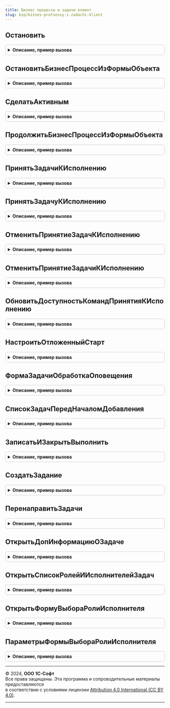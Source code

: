 ```yaml
---
title: Бизнес процессы и задачи клиент
slug: bsp/biznes-protsessy-i-zadachi-klient
---
```



## Остановить
<details style="margin: 1em 0; padding: 0.5em; border: 1px solid #ccc; border-radius: 6px;">

<summary style="font-weight: bold; cursor: pointer;">Описание, пример вызова</summary>

```bsl

// Отмечает указанные бизнес-процессы как остановленные.
//
// Параметры:
//  ПараметрКоманды  - Массив из ОпределяемыйТип.БизнесПроцесс
//                   - ОпределяемыйТип.БизнесПроцесс
//
Процедура Остановить(Знач ПараметрКоманды) Экспорт
```

Пример вызова
```bsl
БизнесПроцессыИЗадачиКлиент.Остановить(ПараметрКоманды) 
```
</details>

## ОстановитьБизнесПроцессИзФормыОбъекта
<details style="margin: 1em 0; padding: 0.5em; border: 1px solid #ccc; border-radius: 6px;">

<summary style="font-weight: bold; cursor: pointer;">Описание, пример вызова</summary>

```bsl

// Отмечает указанный бизнес-процесс как остановленный.
//  Предназначена для вызова из формы бизнес-процесса.
//
// Параметры:
//  Форма - ФормаКлиентскогоПриложения
//        - РасширениеУправляемойФормыДляОбъектов - форма бизнес-процесса, где:
//   * Объект - ОпределяемыйТип.БизнесПроцессОбъект - бизнес-процесс.
//
Процедура ОстановитьБизнесПроцессИзФормыОбъекта(Форма) Экспорт
```

Пример вызова
```bsl
БизнесПроцессыИЗадачиКлиент.ОстановитьБизнесПроцессИзФормыОбъекта(Форма) 
```
</details>

## СделатьАктивным
<details style="margin: 1em 0; padding: 0.5em; border: 1px solid #ccc; border-radius: 6px;">

<summary style="font-weight: bold; cursor: pointer;">Описание, пример вызова</summary>

```bsl

// Отмечает указанные бизнес-процессы как активные.
//
// Параметры:
//  ПараметрКоманды - Массив из ОпределяемыйТип.БизнесПроцесс
//                  - СтрокаГруппировкиДинамическогоСписка
//                  - ОпределяемыйТип.БизнесПроцесс - бизнес процесс.
//
Процедура СделатьАктивным(Знач ПараметрКоманды) Экспорт
```

Пример вызова
```bsl
БизнесПроцессыИЗадачиКлиент.СделатьАктивным(ПараметрКоманды) 
```
</details>

## ПродолжитьБизнесПроцессИзФормыОбъекта
<details style="margin: 1em 0; padding: 0.5em; border: 1px solid #ccc; border-radius: 6px;">

<summary style="font-weight: bold; cursor: pointer;">Описание, пример вызова</summary>

```bsl

// Отмечает указанный бизнес-процесс как активный.
// Предназначена для вызова из формы бизнес-процесса.
//
// Параметры:
//  Форма - ФормаКлиентскогоПриложения
//        - РасширениеУправляемойФормыДляОбъектов - форма бизнес-процесса, где:
//   * Объект - ОпределяемыйТип.БизнесПроцессОбъект - бизнес-процесс.
//
Процедура ПродолжитьБизнесПроцессИзФормыОбъекта(Форма) Экспорт
```

Пример вызова
```bsl
БизнесПроцессыИЗадачиКлиент.ПродолжитьБизнесПроцессИзФормыОбъекта(Форма) 
```
</details>

## ПринятьЗадачиКИсполнению
<details style="margin: 1em 0; padding: 0.5em; border: 1px solid #ccc; border-radius: 6px;">

<summary style="font-weight: bold; cursor: pointer;">Описание, пример вызова</summary>

```bsl

// Отмечает указанные задачи как принятые к исполнению.
//
// Параметры:
//  МассивЗадач - Массив из ЗадачаСсылка.ЗадачаИсполнителя
//
Процедура ПринятьЗадачиКИсполнению(Знач МассивЗадач) Экспорт
```

Пример вызова
```bsl
БизнесПроцессыИЗадачиКлиент.ПринятьЗадачиКИсполнению(МассивЗадач) 
```
</details>

## ПринятьЗадачуКИсполнению
<details style="margin: 1em 0; padding: 0.5em; border: 1px solid #ccc; border-radius: 6px;">

<summary style="font-weight: bold; cursor: pointer;">Описание, пример вызова</summary>

```bsl

// Отмечает указанную задачу как принятую к исполнению.
//
// Параметры:
//  Форма               - ФормаКлиентскогоПриложения
//                      - РасширениеУправляемойФормыДляОбъектов - форма задачи, где:
//   * Объект - ЗадачаОбъект - задача.
//  ТекущийПользователь - СправочникСсылка.ВнешниеПользователи
//                      - СправочникСсылка.Пользователи - ссылка на текущего
//                                                        пользователя приложения.
//
Процедура ПринятьЗадачуКИсполнению(Форма, ТекущийПользователь) Экспорт
```

Пример вызова
```bsl
БизнесПроцессыИЗадачиКлиент.ПринятьЗадачуКИсполнению(Форма, ТекущийПользователь) 
```
</details>

## ОтменитьПринятиеЗадачКИсполнению
<details style="margin: 1em 0; padding: 0.5em; border: 1px solid #ccc; border-radius: 6px;">

<summary style="font-weight: bold; cursor: pointer;">Описание, пример вызова</summary>

```bsl

// Отмечает указанные задачи как не принятые к исполнению.
//
// Параметры:
//  МассивЗадач - Массив из ЗадачаСсылка.ЗадачаИсполнителя
//
Процедура ОтменитьПринятиеЗадачКИсполнению(Знач МассивЗадач) Экспорт
```

Пример вызова
```bsl
БизнесПроцессыИЗадачиКлиент.ОтменитьПринятиеЗадачКИсполнению(МассивЗадач) 
```
</details>

## ОтменитьПринятиеЗадачиКИсполнению
<details style="margin: 1em 0; padding: 0.5em; border: 1px solid #ccc; border-radius: 6px;">

<summary style="font-weight: bold; cursor: pointer;">Описание, пример вызова</summary>

```bsl

// Отмечает указанную задачу как не принятую к исполнению.
//
// Параметры:
//  Форма - ФормаКлиентскогоПриложения
//        - РасширениеУправляемойФормыДляОбъектов - форма задачи, где:
//   * Объект - ЗадачаОбъект - задача.
//
Процедура ОтменитьПринятиеЗадачиКИсполнению(Форма) Экспорт
```

Пример вызова
```bsl
БизнесПроцессыИЗадачиКлиент.ОтменитьПринятиеЗадачиКИсполнению(Форма) 
```
</details>

## ОбновитьДоступностьКомандПринятияКИсполнению
<details style="margin: 1em 0; padding: 0.5em; border: 1px solid #ccc; border-radius: 6px;">

<summary style="font-weight: bold; cursor: pointer;">Описание, пример вызова</summary>

```bsl

// Устанавливает доступность команд принятия к исполнению.
//
// Параметры:
//  Форма - ФормаКлиентскогоПриложения - форма задачи, где:
//   * Элементы - ВсеЭлементыФормы - элементы формы. Содержит:
//     ** ФормаПринятьКИсполнению - ПолеВвода - кнопка команды на форме.
//     ** ФормаОтменитьПринятиеКИсполнению - ПолеВвода - кнопка команды на форме.
//
Процедура ОбновитьДоступностьКомандПринятияКИсполнению(Форма) Экспорт
```

Пример вызова
```bsl
БизнесПроцессыИЗадачиКлиент.ОбновитьДоступностьКомандПринятияКИсполнению(Форма) 
```
</details>

## НастроитьОтложенныйСтарт
<details style="margin: 1em 0; padding: 0.5em; border: 1px solid #ccc; border-radius: 6px;">

<summary style="font-weight: bold; cursor: pointer;">Описание, пример вызова</summary>

```bsl

// Открывает форму для настройки отложенного старта бизнес процесса.
//
// Параметры:
//  БизнесПроцесс  - ОпределяемыйТип.БизнесПроцесс
//  СрокИсполнения - Дата
//
Процедура НастроитьОтложенныйСтарт(БизнесПроцесс, СрокИсполнения) Экспорт
```

Пример вызова
```bsl
БизнесПроцессыИЗадачиКлиент.НастроитьОтложенныйСтарт(БизнесПроцесс, СрокИсполнения) 
```
</details>

## ФормаЗадачиОбработкаОповещения
<details style="margin: 1em 0; padding: 0.5em; border: 1px solid #ccc; border-radius: 6px;">

<summary style="font-weight: bold; cursor: pointer;">Описание, пример вызова</summary>

```bsl

// Стандартный обработчик оповещения для форм выполнения задач.
//  Для вызова из обработчика события формы ОбработкаОповещения.
//
// Параметры:
//  Форма      - ФормаКлиентскогоПриложения - форма выполнения задачи, где:
//   * Объект - ЗадачаОбъект  - задача объекта.
//  ИмяСобытия - Строка       - имя события.
//  Параметр   - Произвольный - параметр события.
//  Источник   - Произвольный - источник события.
//
Процедура ФормаЗадачиОбработкаОповещения(Форма, ИмяСобытия, Параметр, Источник) Экспорт
```

Пример вызова
```bsl
БизнесПроцессыИЗадачиКлиент.ФормаЗадачиОбработкаОповещения(Форма, ИмяСобытия, Параметр, Источник) 
```
</details>

## СписокЗадачПередНачаломДобавления
<details style="margin: 1em 0; padding: 0.5em; border: 1px solid #ccc; border-radius: 6px;">

<summary style="font-weight: bold; cursor: pointer;">Описание, пример вызова</summary>

```bsl

// Стандартный обработчик ПередНачаломДобавления для списков задач.
//  Для вызова из обработчика события таблицы формы ПередНачаломДобавления.
//
// Параметры:
//  Форма        - ФормаКлиентскогоПриложения - форма задачи.
//  Элемент      - ТаблицаФормы - элементы таблицы формы.
//  Отказ        - Булево - признак отказа от добавления объекта. Если в теле процедуры-обработчика установить данному
//                          параметру значение Истина, то добавление объекта выполнено не будет.
//  Копирование  - Булево - определяет режим копирования. Если установлено Истина, то происходит копирование строки.
//  Родитель     - Неопределено
//               - СправочникСсылка
//               - ПланСчетовСсылка - ссылка на элемент, который будет использован при
//                                    добавлении в качестве родителя.
//  Группа       - Булево - признак добавления группы. Истина - будет добавлена группа.
//
Процедура СписокЗадачПередНачаломДобавления(Форма, Элемент, Отказ, Копирование, Родитель, Группа) Экспорт
```

Пример вызова
```bsl
БизнесПроцессыИЗадачиКлиент.СписокЗадачПередНачаломДобавления(Форма, Элемент, Отказ, Копирование, Родитель, Группа) 
```
</details>

## ЗаписатьИЗакрытьВыполнить
<details style="margin: 1em 0; padding: 0.5em; border: 1px solid #ccc; border-radius: 6px;">

<summary style="font-weight: bold; cursor: pointer;">Описание, пример вызова</summary>

```bsl

// Записать и закрыть форму выполнения задачи.
//
// Параметры:
//  Форма  - ФормаКлиентскогоПриложения - форма выполнения задачи, где:
//   * Объект - ЗадачаОбъект - задача бизнес-процесса.
//  ВыполнитьЗадачу  - Булево - задача записывается в режиме выполнения.
//  ПараметрыОповещения - Структура - дополнительные параметры оповещения.
//
// Возвращаемое значение:
//   Булево   - Истина, если запись прошла успешно.
//
Функция ЗаписатьИЗакрытьВыполнить(Форма, ВыполнитьЗадачу = Ложь, ПараметрыОповещения = Неопределено) Экспорт
```

Пример вызова
```bsl
Результат = БизнесПроцессыИЗадачиКлиент.ЗаписатьИЗакрытьВыполнить(Форма, ВыполнитьЗадачу, ПараметрыОповещения);
```
</details>

## СоздатьЗадание
<details style="margin: 1em 0; padding: 0.5em; border: 1px solid #ccc; border-radius: 6px;">

<summary style="font-weight: bold; cursor: pointer;">Описание, пример вызова</summary>

```bsl

// Открыть форму для ввода нового задания.
//
// Параметры:
//  ФормаВладелец  - ФормаКлиентскогоПриложения - форма, которая должна быть владельцем для открываемой.
//  ПараметрыФормы - Структура - параметры открываемой формы.
//
Процедура СоздатьЗадание(Знач ФормаВладелец = Неопределено, Знач ПараметрыФормы = Неопределено) Экспорт
```

Пример вызова
```bsl
БизнесПроцессыИЗадачиКлиент.СоздатьЗадание(ФормаВладелец, ПараметрыФормы);
```
</details>

## ПеренаправитьЗадачи
<details style="margin: 1em 0; padding: 0.5em; border: 1px solid #ccc; border-radius: 6px;">

<summary style="font-weight: bold; cursor: pointer;">Описание, пример вызова</summary>

```bsl

// Открыть форму для перенаправления одной или нескольких задач другому исполнителю.
//
// Параметры:
//  ПеренаправляемыеЗадачи - Массив из ЗадачаСсылка.ЗадачаИсполнителя
//  ФормаВладелец - ФормаКлиентскогоПриложения - форма, которая должна быть владельцем для открываемой
//                                               формы перенаправления задач.
//
Процедура ПеренаправитьЗадачи(ПеренаправляемыеЗадачи, ФормаВладелец) Экспорт
```

Пример вызова
```bsl
БизнесПроцессыИЗадачиКлиент.ПеренаправитьЗадачи(ПеренаправляемыеЗадачи, ФормаВладелец) 
```
</details>

## ОткрытьДопИнформациюОЗадаче
<details style="margin: 1em 0; padding: 0.5em; border: 1px solid #ccc; border-radius: 6px;">

<summary style="font-weight: bold; cursor: pointer;">Описание, пример вызова</summary>

```bsl

// Открыть форму с дополнительной информацией о задаче.
//
// Параметры:
//  ЗадачаСсылка - ЗадачаСсылка.ЗадачаИсполнителя
//
Процедура ОткрытьДопИнформациюОЗадаче(Знач ЗадачаСсылка) Экспорт
```

Пример вызова
```bsl
БизнесПроцессыИЗадачиКлиент.ОткрытьДопИнформациюОЗадаче(ЗадачаСсылка) 
```
</details>

## ОткрытьСписокРолейИИсполнителейЗадач
<details style="margin: 1em 0; padding: 0.5em; border: 1px solid #ccc; border-radius: 6px;">

<summary style="font-weight: bold; cursor: pointer;">Описание, пример вызова</summary>

```bsl

// Открывает список ролей и исполнителей задач.
//
Процедура ОткрытьСписокРолейИИсполнителейЗадач() Экспорт
```

Пример вызова
```bsl
БизнесПроцессыИЗадачиКлиент.ОткрытьСписокРолейИИсполнителейЗадач() 
```
</details>

## ОткрытьФормуВыбораРолиИсполнителя
<details style="margin: 1em 0; padding: 0.5em; border: 1px solid #ccc; border-radius: 6px;">

<summary style="font-weight: bold; cursor: pointer;">Описание, пример вызова</summary>

```bsl

// Открывает форму выбора роли исполнителя.
//
// Параметры:
//  ПараметрыФормы - см. ПараметрыФормыВыбораРолиИсполнителя
//  Владелец - Неопределено
//           - ФормаКлиентскогоПриложения - форма из которой открывается форма выбора роли исполнителя.
//
Процедура ОткрытьФормуВыбораРолиИсполнителя(ПараметрыФормы, Владелец) Экспорт
```

Пример вызова
```bsl
БизнесПроцессыИЗадачиКлиент.ОткрытьФормуВыбораРолиИсполнителя(ПараметрыФормы, Владелец) 
```
</details>

## ПараметрыФормыВыбораРолиИсполнителя
<details style="margin: 1em 0; padding: 0.5em; border: 1px solid #ccc; border-radius: 6px;">

<summary style="font-weight: bold; cursor: pointer;">Описание, пример вызова</summary>

```bsl

// Параметры открытия формы выбора роли исполнителя.
//
// Параметры:
//  РольИсполнителя - СправочникСсылка.РолиИсполнителей - роль для ролевой адресации задачи участникам бизнес-процессов.
//  ОсновнойОбъектАдресации - Произвольный - основной объект адресации для направления задачи.
//  ДополнительныйОбъектАдресации - Произвольный - дополнительный объект адресации для направления задачи
//
// Возвращаемое значение:
//  Структура:
//   * РольИсполнителя  - СправочникСсылка.РолиИсполнителей - роль для ролевой адресации задачи участникам бизнес-процессов.
//   * ОсновнойОбъектАдресации - Произвольный - основной объект адресации для направления задачи
//   * ДополнительныйОбъектАдресации - Произвольный - дополнительный объект адресации для направления задачи
//   * ВыборОбъектаАдресации - Булево - если Истина, то в списке будет выбран основной объект адресации.
//
Функция ПараметрыФормыВыбораРолиИсполнителя(РольИсполнителя, ОсновнойОбъектАдресации = Неопределено, Экспорт
```

Пример вызова
```bsl
Результат = БизнесПроцессыИЗадачиКлиент.ПараметрыФормыВыбораРолиИсполнителя(РольИсполнителя, ОсновнойОбъектАдресации, );
```
</details>

---

© 2024, **ООО 1С-Софт**  
Все права защищены. Эта программа и сопроводительные материалы предоставляются  
в соответствии с условиями лицензии [Attribution 4.0 International (CC BY 4.0)](https://creativecommons.org/licenses/by/4.0/legalcode).

---

